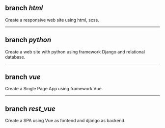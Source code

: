branch *html*
---
Create a responsive web site using html, scss.
***
branch *python*
---
Create a web site with python using framework Django and relational database.
***
branch *vue*
---
Create a Single Page App using framework Vue.
***
branch *rest_vue*
---
Create a SPA using Vue as fontend and django as backend.
